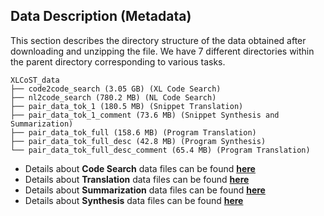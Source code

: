 ## Data Description (Metadata)
This section describes the directory structure of the data obtained after downloading and unzipping the file. We have 7 different directories within the parent directory corresponding to various tasks.

```
XLCoST_data
├── code2code_search (3.05 GB) (XL Code Search)
├── nl2code_search (780.2 MB) (NL Code Search)
├── pair_data_tok_1 (180.5 MB) (Snippet Translation)
├── pair_data_tok_1_comment (73.6 MB) (Snippet Synthesis and Summarization)
├── pair_data_tok_full (158.6 MB) (Program Translation)
├── pair_data_tok_full_desc (42.8 MB) (Program Synthesis)
└── pair_data_tok_full_desc_comment (65.4 MB) (Program Translation)
```


* Details about **Code Search** data files can be found **[here](https://github.com/reddy-lab-code-research/XLCoST/tree/main/metadata/codesearch#code-search)**
* Details about **Translation** data files can be found **[here](https://github.com/reddy-lab-code-research/XLCoST/blob/main/metadata/translation/README.md#translation)**
* Details about **Summarization** data files can be found **[here](https://github.com/reddy-lab-code-research/XLCoST/tree/main/metadata/codesearch#code-search)**
* Details about **Synthesis** data files can be found **[here](https://github.com/reddy-lab-code-research/XLCoST/tree/main/metadata/codesearch#code-search)**
